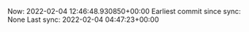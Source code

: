 Now: 2022-02-04 12:46:48.930850+00:00 Earliest commit since sync: None Last sync: 2022-02-04 04:47:23+00:00
